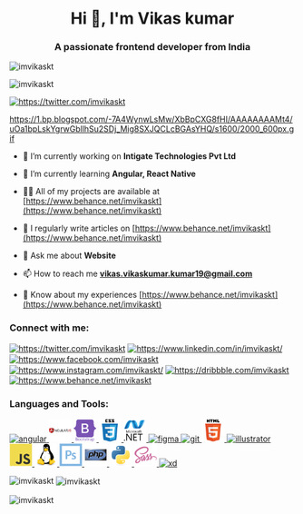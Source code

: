 <h1 align="center">Hi 👋, I'm Vikas kumar</h1>
<h3 align="center">A passionate frontend developer from India</h3>

<img src="https:https://1.bp.blogspot.com/-7A4WynwLsMw/XbBpCXG8fHI/AAAAAAAAMt4/uOa1bpLskYgrwGbllhSu2SDj_Mig8SXJQCLcBGAsYHQ/s1600/2000_600px.gif" alt="imvikaskt" />

<p align="left"> <img src="https://komarev.com/ghpvc/?username=imvikaskt&label=Profile%20views&color=0e75b6&style=flat" alt="imvikaskt" /> </p>

<p align="left"> <a href="https://twitter.com/https://twitter.com/imvikaskt" target="blank"><img src="https://img.shields.io/twitter/follow/https://twitter.com/imvikaskt?logo=twitter&style=for-the-badge" alt="https://twitter.com/imvikaskt" /></a> </p>



https://1.bp.blogspot.com/-7A4WynwLsMw/XbBpCXG8fHI/AAAAAAAAMt4/uOa1bpLskYgrwGbllhSu2SDj_Mig8SXJQCLcBGAsYHQ/s1600/2000_600px.gif

- 🔭 I’m currently working on **Intigate Technologies Pvt Ltd**

- 🌱 I’m currently learning **Angular, React Native**

- 👨‍💻 All of my projects are available at [https://www.behance.net/imvikaskt](https://www.behance.net/imvikaskt)

- 📝 I regularly write articles on [https://www.behance.net/imvikaskt](https://www.behance.net/imvikaskt)

- 💬 Ask me about **Website**

- 📫 How to reach me **vikas.vikaskumar.kumar19@gmail.com**

- 📄 Know about my experiences [https://www.behance.net/imvikaskt](https://www.behance.net/imvikaskt)

<h3 align="left">Connect with me:</h3>
<p align="left">
<a href="https://twitter.com/https://twitter.com/imvikaskt" target="blank"><img align="center" src="https://raw.githubusercontent.com/rahuldkjain/github-profile-readme-generator/master/src/images/icons/Social/twitter.svg" alt="https://twitter.com/imvikaskt" height="30" width="40" /></a>
<a href="https://linkedin.com/in/https://www.linkedin.com/in/imvikaskt/" target="blank"><img align="center" src="https://raw.githubusercontent.com/rahuldkjain/github-profile-readme-generator/master/src/images/icons/Social/linked-in-alt.svg" alt="https://www.linkedin.com/in/imvikaskt/" height="30" width="40" /></a>
<a href="https://fb.com/https://www.facebook.com/imvikaskt" target="blank"><img align="center" src="https://raw.githubusercontent.com/rahuldkjain/github-profile-readme-generator/master/src/images/icons/Social/facebook.svg" alt="https://www.facebook.com/imvikaskt" height="30" width="40" /></a>
<a href="https://instagram.com/https://www.instagram.com/imvikaskt/" target="blank"><img align="center" src="https://raw.githubusercontent.com/rahuldkjain/github-profile-readme-generator/master/src/images/icons/Social/instagram.svg" alt="https://www.instagram.com/imvikaskt/" height="30" width="40" /></a>
<a href="https://dribbble.com/https://dribbble.com/imvikaskt" target="blank"><img align="center" src="https://raw.githubusercontent.com/rahuldkjain/github-profile-readme-generator/master/src/images/icons/Social/dribbble.svg" alt="https://dribbble.com/imvikaskt" height="30" width="40" /></a>
<a href="https://www.behance.net/https://www.behance.net/imvikaskt" target="blank"><img align="center" src="https://raw.githubusercontent.com/rahuldkjain/github-profile-readme-generator/master/src/images/icons/Social/behance.svg" alt="https://www.behance.net/imvikaskt" height="30" width="40" /></a>
</p>

<h3 align="left">Languages and Tools:</h3>
<p align="left"> <a href="https://angular.io" target="_blank" rel="noreferrer"> <img src="https://angular.io/assets/images/logos/angular/angular.svg" alt="angular" width="40" height="40"/> </a> <a href="https://angular.io" target="_blank" rel="noreferrer"> <img src="https://raw.githubusercontent.com/devicons/devicon/master/icons/angularjs/angularjs-original-wordmark.svg" alt="angularjs" width="40" height="40"/> </a> <a href="https://getbootstrap.com" target="_blank" rel="noreferrer"> <img src="https://raw.githubusercontent.com/devicons/devicon/master/icons/bootstrap/bootstrap-plain-wordmark.svg" alt="bootstrap" width="40" height="40"/> </a> <a href="https://www.w3schools.com/css/" target="_blank" rel="noreferrer"> <img src="https://raw.githubusercontent.com/devicons/devicon/master/icons/css3/css3-original-wordmark.svg" alt="css3" width="40" height="40"/> </a> <a href="https://dotnet.microsoft.com/" target="_blank" rel="noreferrer"> <img src="https://raw.githubusercontent.com/devicons/devicon/master/icons/dot-net/dot-net-original-wordmark.svg" alt="dotnet" width="40" height="40"/> </a> <a href="https://www.figma.com/" target="_blank" rel="noreferrer"> <img src="https://www.vectorlogo.zone/logos/figma/figma-icon.svg" alt="figma" width="40" height="40"/> </a> <a href="https://git-scm.com/" target="_blank" rel="noreferrer"> <img src="https://www.vectorlogo.zone/logos/git-scm/git-scm-icon.svg" alt="git" width="40" height="40"/> </a> <a href="https://www.w3.org/html/" target="_blank" rel="noreferrer"> <img src="https://raw.githubusercontent.com/devicons/devicon/master/icons/html5/html5-original-wordmark.svg" alt="html5" width="40" height="40"/> </a> <a href="https://www.adobe.com/in/products/illustrator.html" target="_blank" rel="noreferrer"> <img src="https://www.vectorlogo.zone/logos/adobe_illustrator/adobe_illustrator-icon.svg" alt="illustrator" width="40" height="40"/> </a> <a href="https://developer.mozilla.org/en-US/docs/Web/JavaScript" target="_blank" rel="noreferrer"> <img src="https://raw.githubusercontent.com/devicons/devicon/master/icons/javascript/javascript-original.svg" alt="javascript" width="40" height="40"/> </a> <a href="https://www.linux.org/" target="_blank" rel="noreferrer"> <img src="https://raw.githubusercontent.com/devicons/devicon/master/icons/linux/linux-original.svg" alt="linux" width="40" height="40"/> </a> <a href="https://www.photoshop.com/en" target="_blank" rel="noreferrer"> <img src="https://raw.githubusercontent.com/devicons/devicon/master/icons/photoshop/photoshop-line.svg" alt="photoshop" width="40" height="40"/> </a> <a href="https://www.php.net" target="_blank" rel="noreferrer"> <img src="https://raw.githubusercontent.com/devicons/devicon/master/icons/php/php-original.svg" alt="php" width="40" height="40"/> </a> <a href="https://www.python.org" target="_blank" rel="noreferrer"> <img src="https://raw.githubusercontent.com/devicons/devicon/master/icons/python/python-original.svg" alt="python" width="40" height="40"/> </a> <a href="https://sass-lang.com" target="_blank" rel="noreferrer"> <img src="https://raw.githubusercontent.com/devicons/devicon/master/icons/sass/sass-original.svg" alt="sass" width="40" height="40"/> </a> <a href="https://www.adobe.com/products/xd.html" target="_blank" rel="noreferrer"> <img src="https://cdn.worldvectorlogo.com/logos/adobe-xd.svg" alt="xd" width="40" height="40"/> </a> </p>

<p><img align="left" src="https://github-readme-stats.vercel.app/api/top-langs?username=imvikaskt&show_icons=true&locale=en&layout=compact" alt="imvikaskt" /></p>

<p>&nbsp;<img align="center" src="https://github-readme-stats.vercel.app/api?username=imvikaskt&show_icons=true&locale=en" alt="imvikaskt" /></p>

<p><img align="center" src="https://github-readme-streak-stats.herokuapp.com/?user=imvikaskt&" alt="imvikaskt" /></p>
